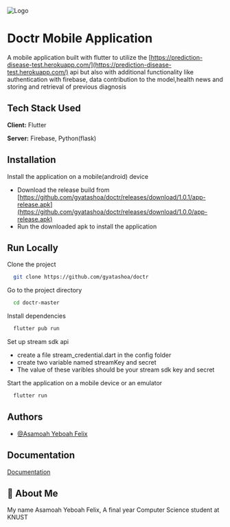 ![Logo](https://firebasestorage.googleapis.com/v0/b/doctr-fb5bb.appspot.com/o/app_icon.png?alt=media&token=4542471f-e0b9-49e1-8f83-3a2a3f5bf29f)

# Doctr Mobile Application

A mobile application built with flutter to utilize the
[https://prediction-disease-test.herokuapp.com/](https://prediction-disease-test.herokuapp.com/) api but also with additional functionality like authentication with
firebase, data contribution to the model,health news and storing and retrieval of previous diagnosis

## Tech Stack Used

**Client:** Flutter

**Server:** Firebase, Python(flask)

## Installation

Install the application on a mobile(android) device

- Download the release build from [https://github.com/gyatashoa/doctr/releases/download/1.0.1/app-release.apk](https://github.com/gyatashoa/doctr/releases/download/1.0.0/app-release.apk)
- Run the downloaded apk to install the application

## Run Locally

Clone the project

```bash
  git clone https://github.com/gyatashoa/doctr
```

Go to the project directory

```bash
  cd doctr-master
```

Install dependencies

```bash
  flutter pub run
```

Set up stream sdk api

- create a file stream_credential.dart in the config folder
- create two variable named streamKey and secret
- The value of these varibles should be your stream sdk key and secret

Start the application on a mobile device or an emulator

```bash
  flutter run
```

## Authors

- [@Asamoah Yeboah Felix](https://www.github.com/gyatashoa)

## Documentation

[Documentation](https://linktodocumentation)

## 🚀 About Me

My name Asamoah Yeboah Felix, A final year Computer Science student at KNUST
